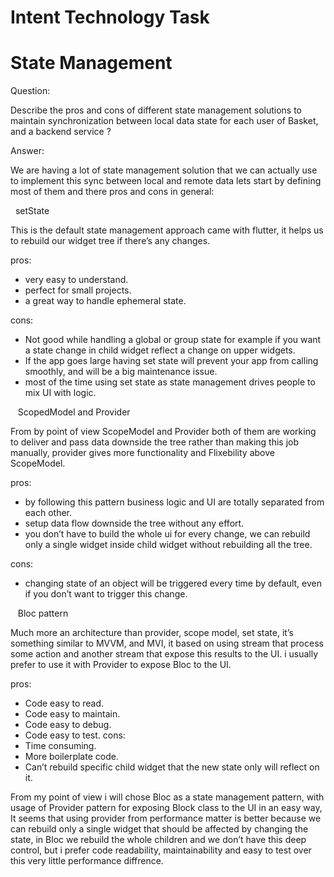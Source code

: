 # Intent Technology Task



# State Management

Question:

Describe the pros and cons of different state management solutions to maintain synchronization between local data state for each user of Basket, and a backend service ? 

Answer: 

We are having a lot of state management solution that we can actually use to implement this sync between local and remote data lets start by defining most of them and there pros and cons in general: 

  setState
  
This is the default state management approach came with flutter, it helps us to rebuild our widget tree if there’s any changes. 

pros: 
- very easy to understand. 
- perfect for small projects. 
- a great way to handle ephemeral state.

cons: 
- Not good while handling a global or group state for example if you want a state change in child widget reflect a change on upper widgets. 
- If the app goes large having set state will prevent your app from calling smoothly, and will be a big maintenance issue. 
- most of the time using set state as state management drives people to mix UI with logic.

    ScopedModel and Provider
    
From by point of view ScopeModel and Provider both of them are working to deliver and pass data downside the tree rather than making this job manually, provider gives more functionality and Flixebility above ScopeModel. 

pros: 
- by following this pattern business logic and UI are totally separated from each other. 
- setup data flow downside the tree without any effort. 
- you don’t have to build the whole ui for every change, we can rebuild only a single widget inside child widget without rebuilding all the tree.

cons: 
- changing state of an object will be triggered every time by default, even if you don’t want to trigger this change.

    Bloc pattern
    
Much more an architecture than provider, scope model, set state, it’s something similar to MVVM, and MVI, it based on using stream that process some action and another stream that expose this results to the UI. i usually prefer to use it with Provider to expose Bloc to the UI. 

pros: 
- Code easy to read.
- Code easy to maintain. 
- Code easy to debug. 
- Code easy to test. 
cons: 
- Time consuming. 
- More boilerplate code. 
- Can’t rebuild specific child widget that the new state only will reflect on it.  

From my point of view i will chose Bloc as a state management pattern, with usage of Provider pattern for exposing Block class to the UI in an easy way, It seems that using provider from performance matter is better because we can rebuild only a single widget that should be affected by changing the state, in Bloc we rebuild the whole children and we don’t have this deep control, but i prefer code readability, maintainability and easy to test over this very little performance diffrence. 
